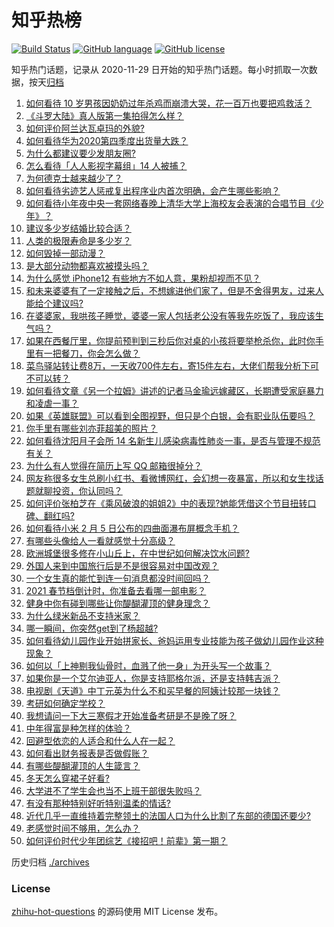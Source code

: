 # 知乎热榜
[![Build Status](https://github.com/ToWeLong/zhihu-hot-questions/workflows/CI/badge.svg)](https://github.com/ToWeLong/zhihu-hot-questions/actions)
[![GitHub language](https://img.shields.io/badge/language-golang-orange.svg)](https://golang.org/)
[![GitHub license](https://img.shields.io/github/license/ToWeLong/zhihu-hot-questions)](https://github.com/ToWeLong/zhihu-hot-questions/blob/main/LICENSE)

知乎热门话题，记录从 2020-11-29 日开始的知乎热门话题。每小时抓取一次数据，按天[归档](./archives)

<!-- BEGIN -->

1. [如何看待 10 岁男孩因奶奶过年杀鸡而崩溃大哭，花一百万也要把鸡救活？](https://www.zhihu.com/question/442811742)
1. [《斗罗大陆》真人版第一集拍得怎么样？](https://www.zhihu.com/question/442984903)
1. [如何评价阿兰达瓦卓玛的外貌?](https://www.zhihu.com/question/270574192)
1. [如何看待华为2020第四季度出货量大跌？](https://www.zhihu.com/question/442259690)
1. [为什么都建议要少发朋友圈?](https://www.zhihu.com/question/442335363)
1. [怎么看待「人人影视字幕组」14 人被捕？](https://www.zhihu.com/question/442667356)
1. [为何德克士越来越少了？](https://www.zhihu.com/question/321467749)
1. [如何看待劣迹艺人惩戒复出程序业内首次明确，会产生哪些影响？](https://www.zhihu.com/question/443005137)
1. [如何看待小年夜中央一套网络春晚上清华大学上海校友会表演的合唱节目《少年》？](https://www.zhihu.com/question/442905594)
1. [建议多少岁结婚比较合适？](https://www.zhihu.com/question/441499184)
1. [人类的极限寿命是多少岁？](https://www.zhihu.com/question/441028220)
1. [如何毁掉一部动漫？](https://www.zhihu.com/question/438413599)
1. [是大部分动物都喜欢被摸头吗？](https://www.zhihu.com/question/442523187)
1. [为什么感觉 iPhone12 有些地方不如人意，果粉却视而不见？](https://www.zhihu.com/question/437810551)
1. [和未来婆婆有了一定接触之后，不想嫁进他们家了，但是不舍得男友，过来人能给个建议吗?](https://www.zhihu.com/question/442344424)
1. [在婆婆家，我哄孩子睡觉，婆婆一家人包括老公没有等我先吃饭了，我应该生气吗？](https://www.zhihu.com/question/424718566)
1. [如果在西餐厅里，你提前预判到三秒后你对桌的小孩将要举枪杀你，此时你手里有一把餐刀，你会怎么做？](https://www.zhihu.com/question/432745799)
1. [菜鸟驿站转让费8万，一天收700件左右，寄15件左右，大佬们帮我分析下可不可以转？](https://www.zhihu.com/question/435352953)
1. [如何看待文章《另一个拉姆》讲述的记者马金瑜远嫁藏区，长期遭受家庭暴力和凌虐一事？](https://www.zhihu.com/question/443154151)
1. [如果《英雄联盟》可以看到全图视野，但只是个白银，会有职业队伍要吗？](https://www.zhihu.com/question/442642942)
1. [你手里有哪些刘亦菲超美的照片？](https://www.zhihu.com/question/52207355)
1. [如何看待沈阳月子会所 14 名新生儿感染病毒性肺炎一事，是否与管理不规范有关？](https://www.zhihu.com/question/443110974)
1. [为什么有人觉得在简历上写 QQ 邮箱很掉分？](https://www.zhihu.com/question/384502791)
1. [网友称很多女生总刷小红书、看微博网红，会幻想一夜暴富，所以和女生找话题就聊投资，你认同吗？](https://www.zhihu.com/question/443083852)
1. [如何评价张柏芝在《乘风破浪的姐姐2》中的表现?她能凭借这个节目扭转口碑、翻红吗?](https://www.zhihu.com/question/440703299)
1. [如何看待小米 2 月 5 日公布的四曲面瀑布屏概念手机？](https://www.zhihu.com/question/442986869)
1. [有哪些头像给人一看就感觉十分高级？](https://www.zhihu.com/question/441459020)
1. [欧洲城堡很多修在小山丘上，在中世纪如何解决饮水问题?](https://www.zhihu.com/question/317646235)
1. [外国人来到中国旅行后是不是很容易对中国改观？](https://www.zhihu.com/question/437856634)
1. [一个女生真的能忙到连一句消息都没时间回吗？](https://www.zhihu.com/question/441507795)
1. [2021 春节档倒计时，你准备去看哪一部电影？](https://www.zhihu.com/question/441478509)
1. [健身中你有碰到哪些让你醍醐灌顶的健身理念？](https://www.zhihu.com/question/436057757)
1. [为什么绿米新品不支持米家？](https://www.zhihu.com/question/439382859)
1. [哪一瞬间，你突然get到了杨超越?](https://www.zhihu.com/question/441486610)
1. [如何看待幼儿园作业开始拼家长、爸妈运用专业技能为孩子做幼儿园作业这种现象？](https://www.zhihu.com/question/442786792)
1. [如何以「上神剔我仙骨时，血溅了他一身」为开头写一个故事？](https://www.zhihu.com/question/435874686)
1. [如果你是一个艾尔迪亚人，你是支持耶格尔派，还是支持韩吉派？](https://www.zhihu.com/question/442421287)
1. [电视剧《天道》中丁元英为什么不和买早餐的阿姨计较那一块钱？](https://www.zhihu.com/question/64684581)
1. [考研如何确定学校？](https://www.zhihu.com/question/265595875)
1. [我想请问一下大三寒假才开始准备考研是不是晚了呀？](https://www.zhihu.com/question/435873246)
1. [中年得富是种怎样的体验？](https://www.zhihu.com/question/301231328)
1. [回避型依恋的人适合和什么人在一起？](https://www.zhihu.com/question/365927236)
1. [如何看出财务报表是否做假账？](https://www.zhihu.com/question/29442629)
1. [有哪些醍醐灌顶的人生箴言？](https://www.zhihu.com/question/294365165)
1. [冬天怎么穿裙子好看?](https://www.zhihu.com/question/36487818)
1. [大学进不了学生会也当不上班干部很失败吗？](https://www.zhihu.com/question/299960912)
1. [有没有那种特别好听特别温柔的情话?](https://www.zhihu.com/question/418404539)
1. [近代几乎一直维持着完整领土的法国人口为什么比割了东部的德国还要少?](https://www.zhihu.com/question/440186345)
1. [老感觉时间不够用，怎么办？](https://www.zhihu.com/question/19633885)
1. [如何评价时代少年团综艺《接招吧！前辈》第一期？](https://www.zhihu.com/question/443081913)

<!-- END -->

历史归档 [./archives](./archives)


### License
[zhihu-hot-questions](https://github.com/towelong/zhihu-hot-questions) 的源码使用 MIT License 发布。